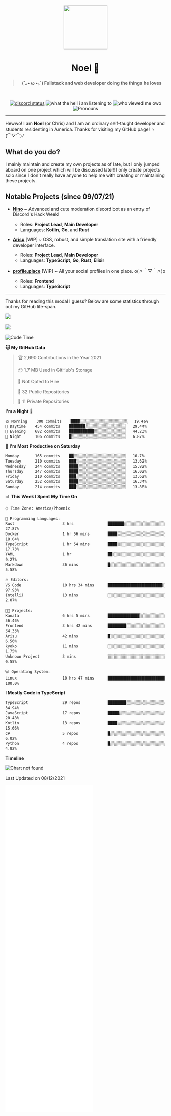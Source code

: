 <div align='center'>
  <div align='center'>
    <img
      src='https://cdn.floofy.dev/art/icons/icon_cinnamonserval.png'
      width='138'
      height='138'
    />
  </div>
  <h1>Noel 🐾</h1>
  <blockquote><strong>(´｡• ω •｡`) Fullstack and web developer doing the things he loves</strong></blockquote>

  <br />

  <a href='https://discord.com/users/280158289667555328' target='_blank'><img alt="discord status" src="https://dev.discordprofiles.me/badge/status/280158289667555328" /></a>
  <img alt="what the hell i am listening to" src="https://dev.discordprofiles.me/badge/spotify/280158289667555328" />
  <img alt="who viewed me owo" src="https://komarev.com/ghpvc/?username=auguwu" />
  <img alt='Pronouns' src='https://img.shields.io/endpoint?url=https://pronoundb.org/shields/6004d014406af11e4593a013' />
</div>

<hr />

Hewwo! I am **Noel** (or Chris) and I am an ordinary self-taught developer and students residenting in America. Thanks for visiting my GitHub page! ヽ(⌒▽⌒)ﾉ

## What do you do?
I mainly maintain and create my own projects as of late, but I only jumped aboard on one project which will be discussed later! I only create projects
solo since I don't really have anyone to help me with creating or maintaining these projects.

## Notable Projects (since 09/07/21)
- [**Nino**](https://nino.sh) ~ Advanced and cute moderation discord bot as an entry of Discord's Hack Week!
  - Roles: **Project Lead**, **Main Developer**
  - Languages: **Kotlin**, **Go**, and **Rust**

- [**Arisu**](https://arisu.land) [WIP] ~ OSS, robust, and simple translation site with a friendly developer interface.
  - Roles: **Project Lead**, **Main Developer**
  - Languages: **TypeScript**, **Go**, **Rust**, **Elixir**

- [**profile.place**](https://profile.place) [WIP] ~ All your social profiles in one place. o(〃＾▽＾〃)o
  - Roles: **Frontend**
  - Languages: **TypeScript**

---

Thanks for reading this modal I guess? Below are some statistics through out my GitHub life-span.

![](https://github-readme-stats.vercel.app/api?username=auguwu&count_private=true&show_icons=true&theme=gruvbox)

![](https://github-readme-stats.vercel.app/api/top-langs/?username=auguwu&layout=compact&theme=gruvbox)

<!--START_SECTION:waka-->
![Code Time](http://img.shields.io/badge/Code%20Time-2%2C481%20hrs%2021%20mins-blue)

**🐱 My GitHub Data** 

> 🏆 2,690 Contributions in the Year 2021
 > 
> 📦 1.7 MB Used in GitHub's Storage 
 > 
> 🚫 Not Opted to Hire
 > 
> 📜 32 Public Repositories 
 > 
> 🔑 11 Private Repositories  
 > 
**I'm a Night 🦉** 

```text
🌞 Morning    300 commits    ████░░░░░░░░░░░░░░░░░░░░░   19.46% 
🌆 Daytime    454 commits    ███████░░░░░░░░░░░░░░░░░░   29.44% 
🌃 Evening    682 commits    ███████████░░░░░░░░░░░░░░   44.23% 
🌙 Night      106 commits    █░░░░░░░░░░░░░░░░░░░░░░░░   6.87%

```
📅 **I'm Most Productive on Saturday** 

```text
Monday       165 commits    ██░░░░░░░░░░░░░░░░░░░░░░░   10.7% 
Tuesday      210 commits    ███░░░░░░░░░░░░░░░░░░░░░░   13.62% 
Wednesday    244 commits    ████░░░░░░░░░░░░░░░░░░░░░   15.82% 
Thursday     247 commits    ████░░░░░░░░░░░░░░░░░░░░░   16.02% 
Friday       210 commits    ███░░░░░░░░░░░░░░░░░░░░░░   13.62% 
Saturday     252 commits    ████░░░░░░░░░░░░░░░░░░░░░   16.34% 
Sunday       214 commits    ███░░░░░░░░░░░░░░░░░░░░░░   13.88%

```


📊 **This Week I Spent My Time On** 

```text
⌚︎ Time Zone: America/Phoenix

💬 Programming Languages: 
Rust                     3 hrs               ███████░░░░░░░░░░░░░░░░░░   27.87% 
Docker                   1 hr 56 mins        ████░░░░░░░░░░░░░░░░░░░░░   18.04% 
TypeScript               1 hr 54 mins        ████░░░░░░░░░░░░░░░░░░░░░   17.73% 
YAML                     1 hr                ██░░░░░░░░░░░░░░░░░░░░░░░   9.27% 
Markdown                 36 mins             █░░░░░░░░░░░░░░░░░░░░░░░░   5.58%

🔥 Editors: 
VS Code                  10 hrs 34 mins      ████████████████████████░   97.93% 
IntelliJ                 13 mins             ░░░░░░░░░░░░░░░░░░░░░░░░░   2.07%

🐱‍💻 Projects: 
Kanata                   6 hrs 5 mins        ██████████████░░░░░░░░░░░   56.46% 
Frontend                 3 hrs 42 mins       ████████░░░░░░░░░░░░░░░░░   34.35% 
Arisu                    42 mins             █░░░░░░░░░░░░░░░░░░░░░░░░   6.56% 
kyoko                    11 mins             ░░░░░░░░░░░░░░░░░░░░░░░░░   1.75% 
Unknown Project          3 mins              ░░░░░░░░░░░░░░░░░░░░░░░░░   0.55%

💻 Operating System: 
Linux                    10 hrs 47 mins      █████████████████████████   100.0%

```

**I Mostly Code in TypeScript** 

```text
TypeScript               29 repos            ████████░░░░░░░░░░░░░░░░░   34.94% 
JavaScript               17 repos            █████░░░░░░░░░░░░░░░░░░░░   20.48% 
Kotlin                   13 repos            ████░░░░░░░░░░░░░░░░░░░░░   15.66% 
C#                       5 repos             █░░░░░░░░░░░░░░░░░░░░░░░░   6.02% 
Python                   4 repos             █░░░░░░░░░░░░░░░░░░░░░░░░   4.82%

```


**Timeline**

![Chart not found](https://raw.githubusercontent.com/auguwu/auguwu/master/charts/bar_graph.png) 


 Last Updated on 08/12/2021
<!--END_SECTION:waka-->

![](./github-metrics.svg)
